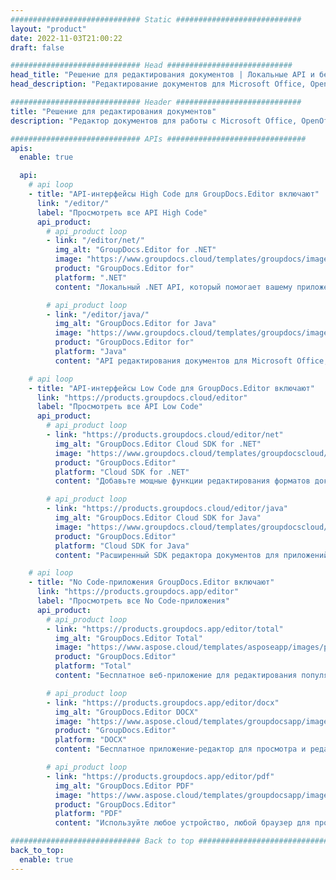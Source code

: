 ```yaml
---
############################# Static ############################
layout: "product"
date: 2022-11-03T21:00:22
draft: false

############################# Head ############################
head_title: "Решение для редактирования документов | Локальные API и бесплатные приложения"
head_description: "Редактирование документов для Microsoft Office, OpenDocument, PDF и других форматов файлов с использованием локальных API или приложения для онлайн-редактора документов."

############################# Header ############################
title: "Решение для редактирования документов"
description: "Редактор документов для работы с Microsoft Office, OpenOffice, PDF, HTML и другими форматами файлов документов."

############################# APIs ###############################
apis:
  enable: true

  api:
    # api loop
    - title: "API-интерфейсы High Code для GroupDocs.Editor включают"
      link: "/editor/"
      label: "Просмотреть все API High Code"
      api_product:
        # api_product loop
        - link: "/editor/net/"
          img_alt: "GroupDocs.Editor for .NET"
          image: "https://www.groupdocs.cloud/templates/groupdocs/images/product-logos/groupdocs-editor-net.png"
          product: "GroupDocs.Editor for"
          platform: ".NET"
          content: "Локальный .NET API, который помогает вашему приложению просматривать, редактировать и затем преобразовывать документы."

        # api_product loop
        - link: "/editor/java/"
          img_alt: "GroupDocs.Editor for Java"
          image: "https://www.groupdocs.cloud/templates/groupdocs/images/product-logos/groupdocs-editor-java.png"
          product: "GroupDocs.Editor for"
          platform: "Java"
          content: "API редактирования документов для Microsoft Office, OpenOffice, HTML и других документов для управления в ваших приложениях на основе Java."

    # api loop
    - title: "API-интерфейсы Low Code для GroupDocs.Editor включают"
      link: "https://products.groupdocs.cloud/editor"
      label: "Просмотреть все API Low Code"
      api_product:
        # api_product loop
        - link: "https://products.groupdocs.cloud/editor/net"
          img_alt: "GroupDocs.Editor Cloud SDK for .NET"
          image: "https://www.groupdocs.cloud/templates/groupdocscloud/images/sdk/272x272/groupdocs_editor-for-net.png"
          product: "GroupDocs.Editor"
          platform: "Cloud SDK for .NET"
          content: "Добавьте мощные функции редактирования форматов документов в приложения .NET с помощью Cloud SDK для .NET. Редактировать документы MS Office, Web и XML."

        # api_product loop
        - link: "https://products.groupdocs.cloud/editor/java"
          img_alt: "GroupDocs.Editor Cloud SDK for Java"
          image: "https://www.groupdocs.cloud/templates/groupdocscloud/images/sdk/272x272/groupdocs_editor-for-java.png"
          product: "GroupDocs.Editor"
          platform: "Cloud SDK for Java"
          content: "Расширенный SDK редактора документов для приложений Java для редактирования стандартных форматов файлов документов на любой платформе, способной вызывать REST API."

    # api loop
    - title: "No Code-приложения GroupDocs.Editor включают"
      link: "https://products.groupdocs.app/editor"
      label: "Просмотреть все No Code-приложения"
      api_product:
        # api_product loop
        - link: "https://products.groupdocs.app/editor/total"
          img_alt: "GroupDocs.Editor Total"
          image: "https://www.aspose.cloud/templates/asposeapp/images/products/logo/aspose_editor-app.png"
          product: "GroupDocs.Editor"
          platform: "Total"
          content: "Бесплатное веб-приложение для редактирования популярных форматов файлов из MS Office &amp; OpenOffice."

        # api_product loop
        - link: "https://products.groupdocs.app/editor/docx"
          img_alt: "GroupDocs.Editor DOCX"
          image: "https://www.aspose.cloud/templates/groupdocsapp/images/products/logo/groupdocs_words-app.png"
          product: "GroupDocs.Editor"
          platform: "DOCX"
          content: "Бесплатное приложение-редактор для просмотра и редактирования документов Microsoft Word онлайн."

        # api_product loop
        - link: "https://products.groupdocs.app/editor/pdf"
          img_alt: "GroupDocs.Editor PDF"
          image: "https://www.aspose.cloud/templates/groupdocsapp/images/products/logo/groupdocs_pdf-app.png"
          product: "GroupDocs.Editor"
          platform: "PDF"
          content: "Используйте любое устройство, любой браузер для просмотра или редактирования документов PDF и XPS"

############################# Back to top ###############################
back_to_top:
  enable: true
---
```

